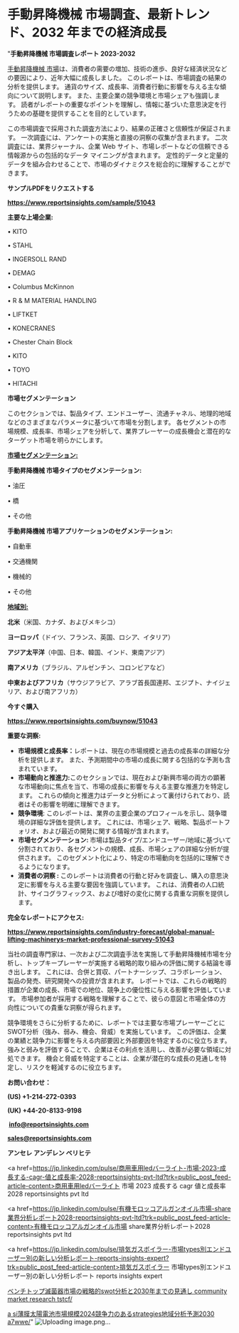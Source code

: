 # 手動昇降機械 市場調査、最新トレンド、2032 年までの経済成長

"<strong>手動昇降機械 市場調査レポート 2023-2032</strong>

<a href=https://www.reportsinsights.com/sample/51043>手動昇降機械 市場</a>は、消費者の需要の増加、技術の進歩、良好な経済状況などの要因により、近年大幅に成長しました。 このレポートは、市場調査の結果の分析を提供します。 通貨のサイズ、成長率、消費者行動に影響を与える主な傾向について説明します。 また、主要企業の競争環境と市場シェアも強調します。 読者がレポートの重要なポイントを理解し、情報に基づいた意思決定を行うための基礎を提供することを目的としています。

この市場調査で採用された調査方法により、結果の正確さと信頼性が保証されます。 一次調査には、アンケートの実施と直接の洞察の収集が含まれます。 二次調査には、業界ジャーナル、企業 Web サイト、市場レポートなどの信頼できる情報源からの包括的なデータ マイニングが含まれます。 定性的データと定量的データを組み合わせることで、市場のダイナミクスを総合的に理解することができます。

<strong><b>サンプルPDFをリクエストする</b></strong>

<a href=https://www.reportsinsights.com/sample/51043><strong><u>https://www.reportsinsights.com/sample/51043</u></strong></a>

<strong>主要な上場企業:</strong>

• KITO

• STAHL

• INGERSOLL RAND

• DEMAG

• Columbus McKinnon

• R & M MATERIAL HANDLING

• LIFTKET

• KONECRANES

• Chester Chain Block

• KITO

• TOYO

• HITACHI

<strong>市場セグメンテーション</strong>

このセクションでは、製品タイプ、エンドユーザー、流通チャネル、地理的地域などのさまざまなパラメータに基づいて市場を分割します。 各セグメントの市場規模、成長率、市場シェアを分析して、業界プレーヤーの成長機会と潜在的なターゲット市場を明らかにします。

<strong><u>市場セグメンテーション</u></strong><strong><u>:</u></strong>

<strong>手動昇降機械 市場タイプのセグメンテーション:</strong>

• 油圧

• 橋

• その他

<strong>手動昇降機械 市場アプリケーションのセグメンテーション:</strong>

• 自動車

• 交通機関

• 機械的

• その他

<strong><u>地域別</u></strong><strong><u>:</u></strong>

<strong>北米</strong>（米国、カナダ、およびメキシコ）

<strong>ヨーロッパ</strong>（ドイツ、フランス、英国、ロシア、イタリア）

<strong>アジア太平洋</strong>（中国、日本、韓国、インド、東南アジア）

<strong>南アメリカ</strong>（ブラジル、アルゼンチン、コロンビアなど）

<strong>中東およびアフリカ</strong>（サウジアラビア、アラブ首長国連邦、エジプト、ナイジェリア、および南アフリカ）

<strong>今すぐ購入</strong>

<a href=https://www.reportsinsights.com/buynow/51043><strong><u>https://www.reportsinsights.com/buynow/51043</u></strong></a>

<strong>重要な洞察:</strong>
<ul>
  <li><strong>市場規模と成長率：</strong>レポートは、現在の市場規模と過去の成長率の詳細な分析を提供します。 また、予測期間中の市場の成長に関する包括的な予測も含まれています。</li>
  <li><strong>市場動向と推進力:</strong>このセクションでは、現在および新興市場の両方の顕著な市場動向に焦点を当て、市場の成長に影響を与える主要な推進力を特定します。 これらの傾向と推進力はデータと分析によって裏付けられており、読者はその影響を明確に理解できます。</li>
  <li><strong>競争環境</strong>: このレポートは、業界の主要企業のプロフィールを示し、競争環境の詳細な評価を提供します。 これには、市場シェア、戦略、製品ポートフォリオ、および最近の開発に関する情報が含まれます。</li>
  <li><strong>市場セグメンテーション: </strong>市場は製品タイプ/エンドユーザー/地域に基づいて分割されており、各セグメントの規模、成長、市場シェアの詳細な分析が提供されます。 このセグメント化により、特定の市場動向を包括的に理解できるようになります。</li>
  <li><strong>消費者の洞察 : </strong>このレポートは消費者の行動と好みを調査し、購入の意思決定に影響を与える主要な要因を強調しています。 これは、消費者の人口統計、サイコグラフィックス、および嗜好の変化に関する貴重な洞察を提供します。</li>
</ul>
<strong>完全なレポートにアクセス:</strong>

<a href=https://www.reportsinsights.com/industry-forecast/global-manual-lifting-machinerys-market-professional-survey-51043><strong><u><b>https://www.reportsinsights.com/industry-forecast/global-manual-lifting-machinerys-market-professional-survey-51043</b></u></strong></a>

当社の調査専門家は、一次および二次調査手法を実施して手動昇降機械市場を分析し、トップキープレーヤーが実施する戦略的取り組みの評価に関する結論を導き出します。 これには、合併と買収、パートナーシップ、コラボレーション、製品の発売、研究開発への投資が含まれます。 レポートでは、これらの戦略的措置が企業の成長、市場での地位、競争上の優位性に与える影響を評価しています。 市場参加者が採用する戦略を理解することで、彼らの意図と市場全体の方向性についての貴重な洞察が得られます。

競争環境をさらに分析するために、レポートでは主要な市場プレーヤーごとにSWOT分析（強み、弱み、機会、脅威）を実施しています。 この評価は、企業の業績と競争力に影響を与える内部要因と外部要因を特定するのに役立ちます。 強みと弱みを評価することで、企業はその利点を活用し、改善が必要な領域に対処できます。 機会と脅威を特定することは、企業が潜在的な成長の見通しを特定し、リスクを軽減するのに役立ちます。

<strong>お問い合わせ：</strong>

<strong>(US) +1-214-272-0393</strong>

<strong>(UK) +44-20-8133-9198</strong>

<strong> </strong><a href=info@reportsinsights.com><strong><u>info@reportsinsights.com</u></strong></a>

<a href=sales@reportsinsights.com><strong><u>sales@reportsinsights.com</u></strong></a>

<strong>アンセレ アンデレン ベリヒテ</strong>

<a href=https://jp.linkedin.com/pulse/商用車用ledバーライト-市場-2023-成長する-cagr-値と成長率-2028-reportsinsights-pvt-ltd?trk=public_post_feed-article-content>商用車用ledバーライト 市場 2023 成長する cagr 値と成長率 2028 reportsinsights pvt ltd</a>

<a href=https://jp.linkedin.com/pulse/有機モロッコアルガンオイル市場-share業界分析レポート2028-reportsinsights-pvt-ltd?trk=public_post_feed-article-content>有機モロッコアルガンオイル市場 share業界分析レポート2028 reportsinsights pvt ltd</a>

<a href=https://jp.linkedin.com/pulse/排気ガスボイラー-市場types別エンドユーザー別の新しい分析レポート-reports-insights-expert?trk=public_post_feed-article-content>排気ガスボイラー 市場types別エンドユーザー別の新しい分析レポート reports insights expert</a>

<a href=https://www.linkedin.com/pulse/ベンチトップ滅菌器市場の戦略的swot分析と2030年までの見通し-community-market-research-tstcf/>ベンチトップ滅菌器市場の戦略的swot分析と2030年までの見通し community market research tstcf/</a>

<a href=https://www.linkedin.com/pulse/a-si薄膜太陽電池市場規模2024競争力のあるstrategies地域分析予測2030-a7wwe/>a si薄膜太陽電池市場規模2024競争力のあるstrategies地域分析予測2030 a7wwe/</a>"
![Uploading image.png…]()
